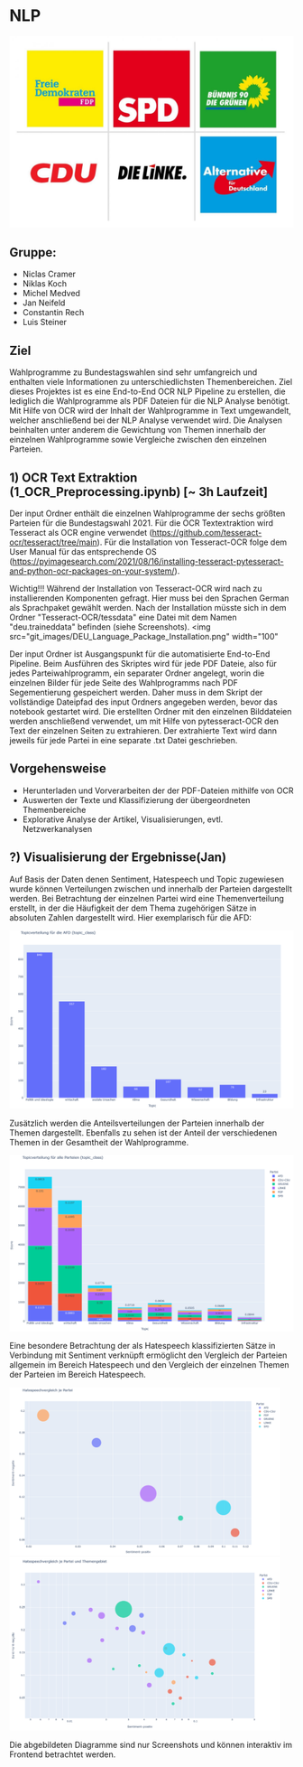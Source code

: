 # NLP

![](git_images/Parteien_Logo.jpg)

## Gruppe:
- Niclas Cramer
- Niklas Koch
- Michel Medved
- Jan Neifeld
- Constantin Rech
- Luis Steiner

## Ziel 
Wahlprogramme zu Bundestagswahlen sind sehr umfangreich und enthalten viele Informationen zu unterschiedlichsten Themenbereichen. Ziel dieses Projektes ist es eine End-to-End OCR NLP Pipeline zu erstellen, die lediglich die Wahlprogramme als PDF Dateien für die NLP Analyse benötigt. Mit Hilfe von OCR wird der Inhalt der Wahlprogramme in Text umgewandelt, welcher anschließend bei der NLP Analyse verwendet wird. Die Analysen beinhalten unter anderem die Gewichtung von Themen innerhalb der einzelnen Wahlprogramme sowie Vergleiche zwischen den einzelnen Parteien. 

## 1) OCR Text Extraktion (1_OCR_Preprocessing.ipynb) [~ 3h Laufzeit]
Der input Ordner enthält die einzelnen Wahlprogramme der sechs größten Parteien für die Bundestagswahl 2021. Für die OCR Textextraktion wird Tesseract als OCR engine verwendet (https://github.com/tesseract-ocr/tesseract/tree/main). Für die Installation von Tesseract-OCR folge dem User Manual für das entsprechende OS (https://pyimagesearch.com/2021/08/16/installing-tesseract-pytesseract-and-python-ocr-packages-on-your-system/).

Wichtig!!!
Während der Installation von Tesseract-OCR wird nach zu installierenden Komponenten gefragt. Hier muss bei den Sprachen German als Sprachpaket gewählt werden. Nach der Installation müsste sich in dem Ordner "Tesseract-OCR/tessdata" eine Datei mit dem Namen "deu.traineddata" befinden (siehe Screenshots).
<img src="git_images/DEU_Language_Package_Installation.png" width="100" 

Der input Ordner ist Ausgangspunkt für die automatisierte End-to-End Pipeline. Beim Ausführen des Skriptes wird für jede PDF Dateie, also für jedes Parteiwahlprogramm, ein separater Ordner angelegt, worin die einzelnen Bilder für jede Seite des Wahlprogramms nach PDF Segementierung gespeichert werden. Daher muss in dem Skript der vollständige Dateipfad des input Ordners angegeben werden, bevor das notebook gestartet wird. Die erstellten Ordner mit den einzelnen Bilddateien werden anschließend verwendet, um mit Hilfe von pytesseract-OCR den Text der einzelnen Seiten zu extrahieren. Der extrahierte Text wird dann jeweils für jede Partei in eine separate .txt Datei geschrieben. 


## Vorgehensweise

-	Herunterladen und Vorverarbeiten der der PDF-Dateien mithilfe von OCR
-	Auswerten der Texte und Klassifizierung der übergeordneten Themenbereiche 
-	Explorative Analyse der Artikel, Visualisierungen, evtl. Netzwerkanalysen

## ?) Visualisierung der Ergebnisse(Jan)
Auf Basis der Daten denen Sentiment, Hatespeech und Topic zugewiesen wurde können Verteilungen zwischen und innerhalb der Parteien dargestellt werden.
Bei Betrachtung der einzelnen Partei wird eine Themenverteilung erstellt, in der die Häufigkeit der dem Thema zugehörigen Sätze in absoluten Zahlen dargestellt wird.
Hier exemplarisch für die AFD: 
     
<img src="./DBVis/AFDTopic.png" width="600" >

Zusätzlich werden die Anteilsverteilungen der Parteien innerhalb der Themen dargestellt. Ebenfalls zu sehen ist der Anteil der verschiedenen Themen in der Gesamtheit der Wahlprogramme.

<img src="./DBVis/AllgTopic.png" width="600" >

Eine besondere Betrachtung der als Hatespeech klassifizierten Sätze in Verbindung mit Sentiment verknüpft ermöglicht den Vergleich der Parteien allgemein im Bereich Hatespeech und den Vergleich der einzelnen Themen der Parteien im Bereich Hatespeech.

<img src="./DBVis/HatespeechParteien.png" width="480" ><img src="./DBVis/HatespeechParteienTopics.png" width="480" >

Die abgebildeten Diagramme sind nur Screenshots und können interaktiv im Frontend betrachtet werden.

